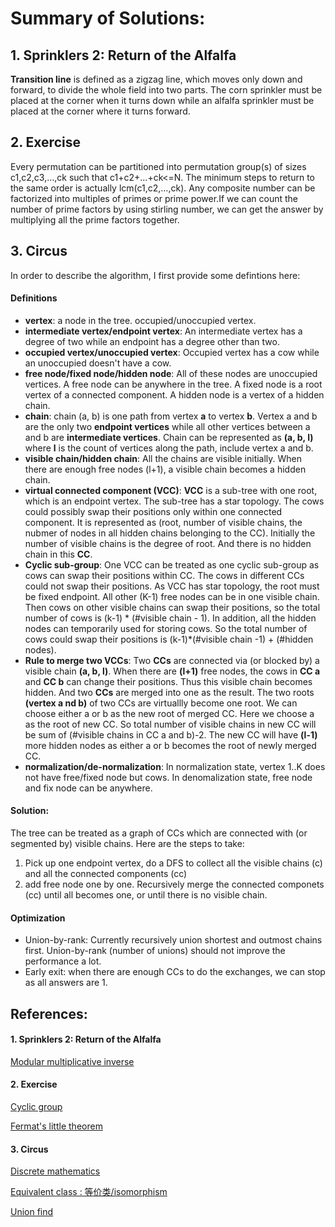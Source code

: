 # Summary of Solutions:

## 1. Sprinklers 2: Return of the Alfalfa

**Transition line** is defined as a zigzag line, which moves only down and forward, to divide the whole field into two parts.  The corn sprinkler must be placed at the corner when it turns down while an alfalfa sprinkler must be placed at the corner where it turns forward.

## 2. Exercise

Every permutation can be partitioned into permutation group(s) of sizes c1,c2,c3,…,ck such that c1+c2+…+ck<=N.  The minimum steps to return to the same order is actually lcm(c1,c2,…,ck).  Any composite number can be factorized into multiples of primes or prime power.If we can count the number of prime factors by using stirling number, we can get the answer by multiplying all the prime factors together.

## 3. Circus

In order to describe the algorithm, I first provide some defintions here:
#### Definitions

- **vertex**: a node in the tree. occupied/unoccupied vertex.
- **intermediate vertex/endpoint vertex**: An intermediate vertex has a degree of two while an endpoint has a degree other than two. 
- **occupied vertex/unoccupied vertex**: Occupied vertex has a cow while an unoccupied doesn't have a cow.
- **free node/fixed node/hidden node**: All of these nodes are unoccupied vertices. A free node can be anywhere in the tree. A fixed node is a root vertex of a connected component.  A hidden node is a vertex of a hidden chain.
- **chain**: chain (a, b) is one path from vertex **a** to vertex **b**. Vertex a and b are the only two **endpoint vertices** while all other vertices between a and b are **intermediate vertices**. Chain can be represented as **(a, b, l)** where **l** is the count of vertices along the path, include vertex a and b.
- **visible chain/hidden chain**: All the chains are visible initially. When there are enough free nodes (l+1), a visible chain becomes a hidden chain.
- **virtual connected component (VCC)**: **VCC** is a sub-tree with one root, which is an endpoint vertex. The sub-tree has a star topology.  The cows could possibly swap their positions only within one connected component.  It is represented as (root, number of visible chains, the nubmer of nodes in all hidden chains belonging to the CC).  Initially the number of visible chains is the degree of root.  And there is no hidden chain in this **CC**.
- **Cyclic sub-group**: One VCC can be treated as one cyclic sub-group as cows can swap their positions within CC.  The cows in different CCs could not swap their positions. As VCC has star topology, the root must be fixed endpoint.  All other (K-1) free nodes can be in one visible chain. Then cows on other visible chains can swap their positions, so the total number of cows is (k-1) * (#visible chain - 1). In addition, all the hidden nodes can temporarily used for storing cows.  So the total number of cows could swap their positions is (k-1)*(#visible chain -1) + (#hidden nodes).
- **Rule to merge two VCCs**: Two **CCs** are connected via (or blocked by) a visible chain **(a, b, l)**.  When there are **(l+1)** free nodes, the cows in **CC a** and **CC b** can change their positions.  Thus this visible chain becomes hidden. And two **CCs** are merged into one as the result.  The two roots **(vertex a nd b)** of two CCs are virtuallly become one root.  We can choose either a or b as the new root of merged CC. Here we choose a as the root of new CC.  So total number of visible chains in new CC will be sum of (#visible chains in CC a and b)-2.  The new CC will have  **(l-1)** more hidden nodes as either a or b becomes the root of newly merged CC.
- **normalization/de-normalization**: In normalization state, vertex 1..K does not have free/fixed node but cows. In denomalization state, free node and fix node can be anywhere.

#### Solution: 
The tree can be treated as a graph of CCs which are connected with (or segmented by) visible chains.  Here are the steps to take:

1. Pick up one endpoint vertex, do a DFS to collect all the visible chains (c) and all the connected components (cc)
2.  add free node one by one.  Recursively merge the connected componets (cc) until all becomes one, or until there is no visible chain.

#### Optimization

- Union-by-rank: Currently recursively union shortest and outmost chains first. Union-by-rank (number of unions) should not improve the performance a lot.
- Early exit: when there are enough CCs to do the exchanges, we can stop as all answers are 1.





## References:

#### 1. Sprinklers 2: Return of the Alfalfa

[Modular multiplicative inverse]( https://en.wikipedia.org/wiki/Modular_multiplicative_inverse)

#### 2. Exercise

[Cyclic group]( https://en.wikipedia.org/wiki/Cyclic_group)

[Fermat's little theorem]( https://en.wikipedia.org/wiki/Fermat%27s_little_theorem)


#### 3. Circus

[Discrete mathematics]( https://en.wikipedia.org/wiki/Discrete_mathematics)

[Equivalent class : 等价类/isomorphism](https://en.wikipedia.org/wiki/Equivalence_class )

[Union find]( https://en.wikipedia.org/wiki/Disjoint-set_data_structure)





